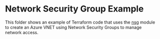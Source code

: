 # Network Security Group Example

This folder shows an example of Terraform code that uses the [nsg](../modules/nsg) module to create an Azure VNET using Network Security Groups to manage network access.
